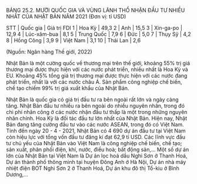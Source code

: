 BẢNG 25.2. MƯỜI QUỐC GIA VÀ VÙNG LÃNH THỔ NHẬN ĐẦU TƯ NHIỀU NHẤT CỦA NHẬT BẢN NĂM 2021
(Đơn vị: tỉ USD)

STT | Quốc gia | Giá trị FDI
1 | Hoa Kỳ | 49,3
2 | Anh | 15,5
3 | Xin-ga-po | 12,9
4 | Lúc-xăm-bua | 8,1
5 | Trung Quốc | 7,9
6 | Đức | 5,0
7 | Thụy Sỹ | 4,2
8 | Hồng Công | 3,9
9 | Việt Nam | 3,1
10 | Thái Lan | 2,6

(Nguồn: Ngân hàng Thế giới, 2022)

Nhật Bản là một cường quốc về thương mại trên thế giới, khoảng 55% trị giá thương mại được thực hiện với các nước phát triển, nhiều nhất là Hoa Kỳ và EU. Khoảng 45% tổng giá trị thương mại được thực hiện với các nước đang phát triển, nhất là với các nước châu Á. Sản phẩm công nghiệp chế biến, chế tạo chiếm 99% trị giá xuất khẩu của Nhật Bản.

Nhật Bản là quốc gia có giá trị đầu tư ra bên ngoài rất lớn và ngày càng tăng. Nhật Bản đầu tư nhiều ra bên ngoài do nhiều nguyên nhân, trong đó chi phí nhân công ở các nước nhận đầu tư thấp là một trong những nguyên nhân chính. Hoa Kỳ là đối tác đầu tư lớn nhất của Nhật Bản. Hiện nay, Nhật Bản đang tăng cường đầu tư vào các nước ASEAN, trong đó có Việt Nam. Tính đến ngày 20 - 4 - 2021, Nhật Bản có 4 690 dự án đầu tư tại Việt Nam còn hiệu lực với tổng vốn đầu tư đăng kí đạt 62,9 tỉ USD. Các lĩnh vực đầu tư chủ yếu của Nhật Bản vào Việt Nam là công nghiệp chế biến, chế tạo; sản xuất, phân phối điện, khí, nước, điều hoà; bất động sản,... Một số dự án lớn của Nhật Bản tại Việt Nam là Dự án lọc hoá dầu Nghi Sơn ở Thanh Hoá, Dự án thành phố thông minh tại huyện Đông Anh ở Hà Nội, Dự án nhà máy nhiệt điện BOT Nghi Sơn 2 ở Thanh Hoá, Dự án khu đô thị Tổ-kiu ở Bình Dương,...